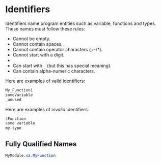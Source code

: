 # Identifiers

Identifiers name program entities such as variable, functions and types. These names must follow these rules:

- Cannot be empty.
- Cannot contain spaces.
- Cannot contain operator characters (+-/*).
- Cannot start with a digit.
-
- Can start with `_` (but this has special meaning).
- Can contain alpha-numeric characters.

Here are examples of valid identifiers:

```C#
My_Function1
someVariable
_unused
```

Here are examples of _invalid_ identifiers:

```C#
1Function
some variable
my-type
```

## Fully Qualified Names

```C#
MyModule.v2.MyFunction
```
